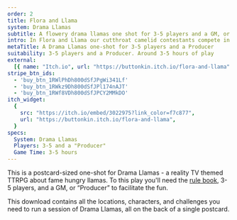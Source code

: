 ```yaml
---
order: 2
title: Flora and Llama
system: Drama Llamas
subtitle: A flowery drama llamas one shot for 3-5 players and a GM, or “Producer”
intro: In Flora and Llama our cutthroat camelid contestants compete in a series of elaborate flower-arranging challenges hoping to win a lifetime supply of bulbs and the coveted flower crown.
metaTitle: A Drama Llamas one-shot for 3-5 players and a Producer
suitability: 3-5 players and a Producer. Around 3-5 hours of play
external:
  [{ name: "Itch.io", url: "https://buttonkin.itch.io/flora-and-llama" }]
stripe_btn_ids:
  - 'buy_btn_1RWlPhDh800dSfJPgWi341Lf'
  - 'buy_btn_1RWkz9Dh800dSfJPl174nAJT'
  - 'buy_btn_1RWf8VDh800dSfJPCY2MMkDO'
itch_widget:
  {
    src: "https://itch.io/embed/3022975?link_color=f7c877",
    url: "https://buttonkin.itch.io/flora-and-llama",
  }
specs:
  System: Drama Llamas
  Players: 3-5 and a "Producer"
  Game Time: 3-5 hours
---
```


<p>
This is a postcard-sized one-shot for Drama Llamas - a reality TV themed TTRPG about fame hungry llamas. To this play you'll need the <a href="/drama-llamas" target="_blank">rule book</a>, 3-5 players, and a GM, or “Producer” to facilitate the fun.
</p><p>
This download contains all the locations, characters, and challenges you need to run a session of Drama Llamas, all on the back of a single postcard.
</p>
